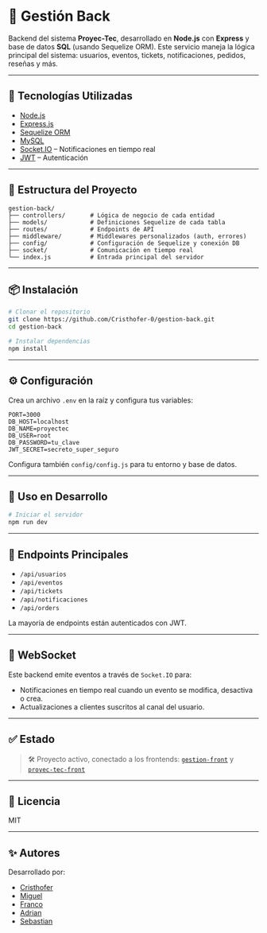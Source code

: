 # 🧠 Gestión Back

Backend del sistema **Proyec-Tec**, desarrollado en **Node.js** con **Express** y base de datos **SQL** (usando Sequelize ORM). Este servicio maneja la lógica principal del sistema: usuarios, eventos, tickets, notificaciones, pedidos, reseñas y más.

---

## 🚀 Tecnologías Utilizadas

- [Node.js](https://nodejs.org/)
- [Express.js](https://expressjs.com/)
- [Sequelize ORM](https://sequelize.org/)
- [MySQL](https://www.mysql.com/)
- [Socket.IO](https://socket.io/) – Notificaciones en tiempo real
- [JWT](https://jwt.io/) – Autenticación

---

## 📁 Estructura del Proyecto

```
gestion-back/
├── controllers/       # Lógica de negocio de cada entidad
├── models/            # Definiciones Sequelize de cada tabla
├── routes/            # Endpoints de API
├── middleware/        # Middlewares personalizados (auth, errores)
├── config/            # Configuración de Sequelize y conexión DB
├── socket/            # Comunicación en tiempo real
└── index.js           # Entrada principal del servidor
```

---

## 📦 Instalación

```bash
# Clonar el repositorio
git clone https://github.com/Cristhofer-0/gestion-back.git
cd gestion-back

# Instalar dependencias
npm install
```

---

## ⚙️ Configuración

Crea un archivo `.env` en la raíz y configura tus variables:

```env
PORT=3000
DB_HOST=localhost
DB_NAME=proyectec
DB_USER=root
DB_PASSWORD=tu_clave
JWT_SECRET=secreto_super_seguro
```

Configura también `config/config.js` para tu entorno y base de datos.

---

## 🧪 Uso en Desarrollo

```bash
# Iniciar el servidor
npm run dev
```

---

## 🔌 Endpoints Principales

- `/api/usuarios`
- `/api/eventos`
- `/api/tickets`
- `/api/notificaciones`
- `/api/orders`

La mayoría de endpoints están autenticados con JWT.

---

## 🔔 WebSocket

Este backend emite eventos a través de `Socket.IO` para:
- Notificaciones en tiempo real cuando un evento se modifica, desactiva o crea.
- Actualizaciones a clientes suscritos al canal del usuario.

---

## ✅ Estado

> 🛠️ Proyecto activo, conectado a los frontends: [`gestion-front`](https://github.com/Cristhofer-0/gestion-front) y [`proyec-tec-front`](https://github.com/Cristhofer-0/proyec-tec-front)

---

## 📄 Licencia

MIT

---

## ✨ Autores

Desarrollado por:  
- [Cristhofer](https://github.com/Cristhofer-0)  
- [Miguel](https://github.com/sevenjpg8)  
- [Franco](https://github.com/LuisFr3)  
- [Adrian](https://github.com/SkipCodeBytes)  
- [Sebastian](https://github.com/sebaslade)
